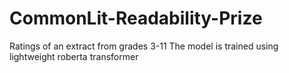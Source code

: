 # CommonLit-Readability-Prize
Ratings of an extract from grades 3-11
The model is trained using lightweight roberta transformer
